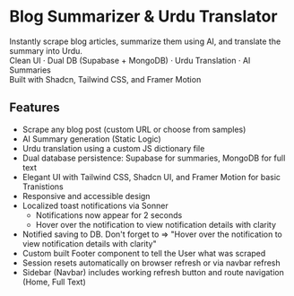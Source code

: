 # Blog Summarizer & Urdu Translator  
Instantly scrape blog articles, summarize them using AI, and translate the summary into Urdu.  
Clean UI · Dual DB (Supabase + MongoDB) · Urdu Translation · AI Summaries  
Built with Shadcn, Tailwind CSS, and Framer Motion
## Features
- Scrape any blog post (custom URL or choose from samples)
- AI Summary generation (Static Logic)
- Urdu translation using a custom JS dictionary file
- Dual database persistence: Supabase for summaries, MongoDB for full text
- Elegant UI with Tailwind CSS, Shadcn UI, and Framer Motion for basic Tranistions
- Responsive and accessible design
- Localized toast notifications via Sonner
  - Notifications now appear for 2 seconds
  - Hover over the notification to view notification details with clarity
- Notified saving to DB. Don't forget to => "Hover over the notification to view notification details with clarity"
- Custom built Footer component to tell the User what was scraped
- Session resets automatically on browser refresh or via navbar refresh
- Sidebar (Navbar) includes working refresh button and route navigation (Home, Full Text)
  